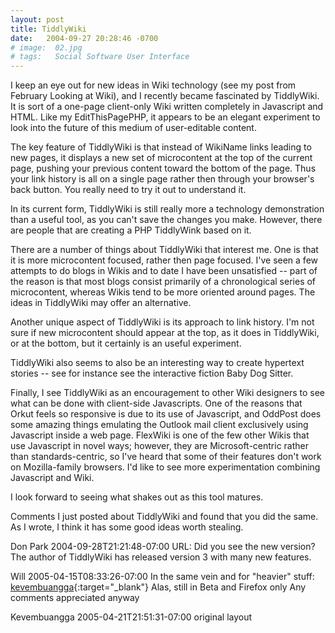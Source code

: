 ```yaml
---
layout: post
title: TiddlyWiki
date:   2004-09-27 20:28:46 -0700
# image:  02.jpg
# tags:   Social Software User Interface
---
```


I keep an eye out for new ideas in Wiki technology (see my post from February Looking at Wiki), and I recently became fascinated by TiddlyWiki. It is sort of a one-page client-only Wiki written completely in Javascript and HTML. Like my EditThisPagePHP, it appears to be an elegant experiment to look into the future of this medium of user-editable content.

The key feature of TiddlyWiki is that instead of WikiName links leading to new pages, it displays a new set of microcontent at the top of the current page, pushing your previous content toward the bottom of the page. Thus your link history is all on a single page rather then through your browser's back button. You really need to try it out to understand it.

In its current form, TiddlyWiki is still really more a technology demonstration than a useful tool, as you can't save the changes you make. However, there are people that are creating a PHP TiddlyWink based on it.

There are a number of things about TiddlyWiki that interest me. One is that it is more microcontent focused, rather then page focused. I've seen a few attempts to do blogs in Wikis and to date I have been unsatisfied -- part of the reason is that most blogs consist primarily of a chronological series of microcontent, whereas Wikis tend to be more oriented around pages. The ideas in TiddlyWiki may offer an alternative.

Another unique aspect of TiddlyWiki is its approach to link history. I'm not sure if new microcontent should appear at the top, as it does in TiddlyWiki, or at the bottom, but it certainly is an useful experiment.

TiddlyWiki also seems to also be an interesting way to create hypertext stories -- see for instance see the interactive fiction Baby Dog Sitter.

Finally, I see TiddlyWiki as an encouragement to other Wiki designers to see what can be done with client-side Javascripts. One of the reasons that Orkut feels so responsive is due to its use of Javascript, and OddPost does some amazing things emulating the Outlook mail client exclusively using Javascript inside a web page. FlexWiki is one of the few other Wikis that use Javascript in novel ways; however, they are Microsoft-centric rather than standards-centric, so I've heard that some of their features don't work on Mozilla-family browsers. I'd like to see more experimentation combining Javascript and Wiki.

I look forward to seeing what shakes out as this tool matures.

Comments
I just posted about TiddlyWiki and found that you did the same. As I wrote, I think it has some good ideas worth stealing.

Don Park 2004-09-28T21:21:48-07:00
URL: Did you see the new version? The author of TiddlyWiki has released version 3 with many new features.

Will 2005-04-15T08:33:26-07:00
In the same vein and for "heavier" stuff: [kevembuangga](http://www.kevembuangga.com/hwk/){:target="_blank"} Alas, still in Beta and Firefox only Any comments appreciated anyway

Kevembuangga 2005-04-21T21:51:31-07:00
original layout
